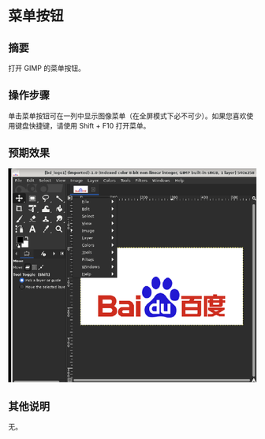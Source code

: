 # 菜单按钮

## 摘要

打开 GIMP 的菜单按钮。

## 操作步骤

单击菜单按钮可在一列中显示图像菜单（在全屏模式下必不可少）。如果您喜欢使用键盘快捷键，请使用 Shift + F10 打开菜单。

## 预期效果

![菜单按钮](./img/菜单按钮.png)

## 其他说明

无。
